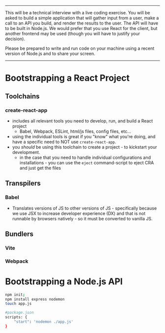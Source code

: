 ___
This will be a technical interview with a live coding exercise. You will be asked to build a simple application that will gather input from a user, make a call to an API you build, and render the results to the user. The API will have to be built in Node.js. We would prefer that you use React for the client, but another frontend may be used (though you will have to justify your decision).

Please be prepared to write and run code on your machine using a recent version of Node.js and to share your screen.
___

# Bootstrapping a React Project

## Toolchains
### create-react-app
- includes all relevant tools you need to develop, run, and build a React project
	- Babel, Webpack, ESLint, html/js files, config files, etc...
- using the individual tools is great if you "know" what you're doing, and have a specific need to NOT use `create-react-app`. 
- you *should* be using this toolchain to create a project - to kickstart your development. 
	- in the case that you need to handle individual configurations and installations - you can use the `eject` command-script to eject CRA and just get the files

## Transpilers
### Babel
- Translates versions of JS to other versions of JS - specifically because we use JSX to increase developer experience (DX) and that is not runnable by browsers natively - so it must be converted to vanilla JS.

## Bundlers
### Vite
### Webpack

# Bootstrapping a Node.js API
```bash
npm init;
npm install express nodemon 
touch app.js

#package.json
scripts: {
	"start": 'nodemon ./app.js'
}

```